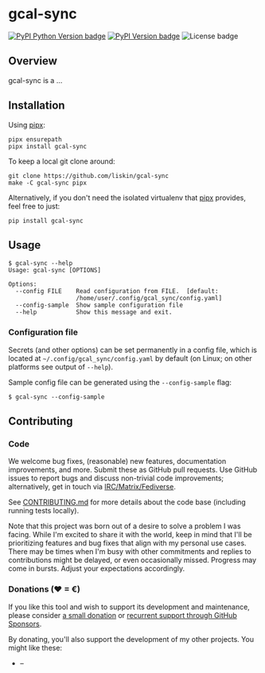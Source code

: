 # gcal-sync

[![PyPI Python Version badge](https://img.shields.io/pypi/pyversions/gcal-sync)](https://pypi.org/project/gcal-sync/)
[![PyPI Version badge](https://img.shields.io/pypi/v/gcal-sync)](https://pypi.org/project/gcal-sync/)
![License badge](https://img.shields.io/github/license/liskin/gcal-sync)

## Overview

gcal-sync is a …

<!-- FIXME: example image -->

## Installation

Using [pipx][]:

```
pipx ensurepath
pipx install gcal-sync
```

To keep a local git clone around:

```
git clone https://github.com/liskin/gcal-sync
make -C gcal-sync pipx
```

Alternatively, if you don't need the isolated virtualenv that [pipx][]
provides, feel free to just:

```
pip install gcal-sync
```

[pipx]: https://github.com/pypa/pipx

## Usage

<!-- include tests/readme/help.md -->
    $ gcal-sync --help
    Usage: gcal-sync [OPTIONS]
    
    Options:
      --config FILE    Read configuration from FILE.  [default:
                       /home/user/.config/gcal_sync/config.yaml]
      --config-sample  Show sample configuration file
      --help           Show this message and exit.
<!-- end include tests/readme/help.md -->

<!-- FIXME: example -->

### Configuration file

Secrets (and other options) can be set permanently in a config file,
which is located at `~/.config/gcal_sync/config.yaml` by default
(on Linux; on other platforms see output of `--help`).

Sample config file can be generated using the `--config-sample` flag:

<!-- include tests/readme/config-sample.md -->
    $ gcal-sync --config-sample
<!-- end include tests/readme/config-sample.md -->

## Contributing

### Code

We welcome bug fixes, (reasonable) new features, documentation improvements,
and more. Submit these as GitHub pull requests. Use GitHub issues to report
bugs and discuss non-trivial code improvements; alternatively, get in touch
via [IRC/Matrix/Fediverse](https://work.lisk.in/contact/).

See [CONTRIBUTING.md](CONTRIBUTING.md) for more details about the code base
(including running tests locally).

Note that this project was born out of a desire to solve a problem I was
facing. While I'm excited to share it with the world, keep in mind that I'll
be prioritizing features and bug fixes that align with my personal use cases.
There may be times when I'm busy with other commitments and replies to
contributions might be delayed, or even occasionally missed. Progress may come
in bursts. Adjust your expectations accordingly.

### Donations (♥ = €)

If you like this tool and wish to support its development and maintenance,
please consider [a small donation](https://www.paypal.me/lisknisi/10EUR) or
[recurrent support through GitHub Sponsors](https://github.com/sponsors/liskin).

By donating, you'll also support the development of my other projects. You
might like these:

* <!-- FIXME: [name](link) --> – <!-- FIXME: description -->
